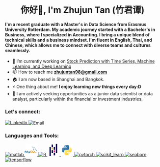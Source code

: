<h1 align="center">你好👋, I'm Zhujun Tan (竹君谭)</h1>
<h4 align="left">I'm a recent graduate with a Master's in Data Science from Erasmus University Rotterdam. My academic journey started with a Bachelor's in Business, where I specialized in Accounting. I bring a unique blend of technical skills and a business mindset. I'm fluent in English, Thai, and Chinese, which allows me to connect with diverse teams and cultures seamlessly.</h4>

- 🔭 I’m currently working on [Stock Prediction with Time Series, Machine Learning, and Deep Learning](https://github.com/RuochenT/stock-prediction) 
- 📫 How to reach me **zhujuntan98@gmail.com**
- 🏠 I am now based in Shanghai and Bangkok. 
- ⚡ One thing about me! **I enjoy learning new things every day:D**
- 🦾 I am actively seeking opportunities as a junior data scientist or data analyst, particularly within the financial or investment industries.

<h3 style="text-align: left;">Let's connect: </h3>
<p style="text-align: left;">
    <a href="https://linkedin.com/in/ruochent" target="_blank" rel="noreferrer" >
        <img src="https://raw.githubusercontent.com/rahuldkjain/github-profile-readme-generator/master/src/images/icons/Social/linked-in-alt.svg" alt="LinkedIn" height="30" width="40" />
    </a>
    <a href="mailto:zhujuntan98@gmail.com">
        <img src="https://upload.wikimedia.org/wikipedia/commons/e/ec/Circle-icons-mail.svg" alt="Email" height="40" width="40" style="vertical-align: middle;">
    </a>
</p>

                                                                                                                                                                                                                                                                                                              
</p>
<h3 align="left">Languages and Tools:</h3>
<p align="left"> <a href="https://www.mathworks.com/" target="_blank" rel="noreferrer"> <img src="https://upload.wikimedia.org/wikipedia/commons/2/21/Matlab_Logo.png" alt="matlab" width="40" height="40"/> </a> <a href="https://www.mysql.com/" target="_blank" rel="noreferrer"> <img src="https://raw.githubusercontent.com/devicons/devicon/master/icons/mysql/mysql-original-wordmark.svg" alt="mysql" width="40" height="40"/> </a> <a  
href="https://www.r-project.org" target="_blank"rel="noreferrer"> <img 
src="https://upload.wikimedia.org/wikipedia/commons/1/1b/R_logo.svg" alt="R" width="40" height="40"/> 
</a> <a href="https://pandas.pydata.org/" target="_blank" rel="noreferrer"> <img src="https://raw.githubusercontent.com/devicons/devicon/2ae2a900d2f041da66e950e4d48052658d850630/icons/pandas/pandas-original.svg" alt="pandas" width="40" height="40"/> </a> <a href="https://www.python.org" target="_blank" rel="noreferrer"> <img src="https://raw.githubusercontent.com/devicons/devicon/master/icons/python/python-original.svg" alt="python" width="40" height="40"/> </a> <a href="https://pytorch.org/" target="_blank" rel="noreferrer"> <img src="https://www.vectorlogo.zone/logos/pytorch/pytorch-icon.svg" alt="pytorch" width="40" height="40"/> </a> <a href="https://scikit-learn.org/" target="_blank" rel="noreferrer"> <img src="https://upload.wikimedia.org/wikipedia/commons/0/05/Scikit_learn_logo_small.svg" alt="scikit_learn" width="40" height="40"/> </a> <a href="https://seaborn.pydata.org/" target="_blank" rel="noreferrer"> <img src="https://seaborn.pydata.org/_images/logo-mark-lightbg.svg" alt="seaborn" width="40" height="40"/> </a> <a href="https://www.tensorflow.org" target="_blank" rel="noreferrer"> <img src="https://www.vectorlogo.zone/logos/tensorflow/tensorflow-icon.svg" alt="tensorflow" width="40" height="40"/> </a> </p>



